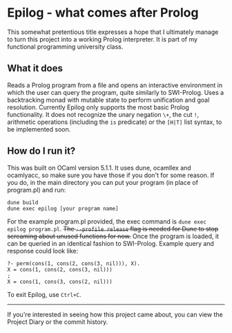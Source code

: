 # Epilog - what comes after Prolog
This somewhat pretentious title expresses a hope that I ultimately manage to turn this project into a working Prolog interpreter. It is part of my functional programming university class.

## What it does
Reads a Prolog program from a file and opens an interactive environment in which the user can query the program, quite similarly to SWI-Prolog. Uses a backtracking monad with mutable state to perform unification and goal resolution.
Currently Epilog only supports the most basic Prolog functionality. It does not recognize the unary negation `\+`, the cut `!`, arithmetic operations (including the `is` predicate) or the `[H|T]` list syntax, to be implemented soon.

## How do I run it?
This was built on OCaml version 5.1.1. It uses dune, ocamllex and ocamlyacc, so make sure you have those if you don't for some reason. If you do, in the main directory you can put your program (in place of program.pl) and run:
```
dune build
dune exec epilog [your program name]
```
For the example program.pl provided, the exec command is `dune exec epilog program.pl`.
~~The `--profile release` flag is needed for Dune to stop screaming about unused functions for now.~~
Once the program is loaded, it can be queried in an identical fashion to SWI-Prolog.
Example query and response could look like:
```
?- perm(cons(1, cons(2, cons(3, nil))), X).
X = cons(1, cons(2, cons(3, nil)))
;
X = cons(1, cons(3, cons(2, nil)))
```
To exit Epilog, use `Ctrl+C`.
______

If you're interested in seeing how this project came about, you can view the Project Diary or the commit history.